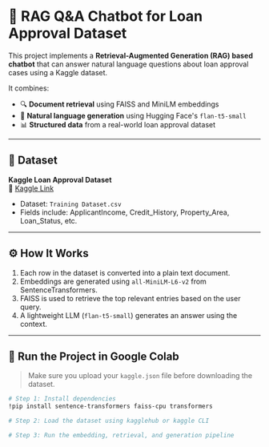 # 🧠 RAG Q&A Chatbot for Loan Approval Dataset

This project implements a **Retrieval-Augmented Generation (RAG) based chatbot** that can answer natural language questions about loan approval cases using a Kaggle dataset.

It combines:
- 🔍 **Document retrieval** using FAISS and MiniLM embeddings
- 🤖 **Natural language generation** using Hugging Face's `flan-t5-small`
- 📊 **Structured data** from a real-world loan approval dataset

---

## 📂 Dataset

**Kaggle Loan Approval Dataset**  
📎 [Kaggle Link](https://www.kaggle.com/datasets/sonalisingh1411/loan-approval-prediction)

- Dataset: `Training Dataset.csv`
- Fields include: ApplicantIncome, Credit_History, Property_Area, Loan_Status, etc.

---

## ⚙️ How It Works

1. Each row in the dataset is converted into a plain text document.
2. Embeddings are generated using `all-MiniLM-L6-v2` from SentenceTransformers.
3. FAISS is used to retrieve the top relevant entries based on the user query.
4. A lightweight LLM (`flan-t5-small`) generates an answer using the context.

---

## 🚀 Run the Project in Google Colab

> Make sure you upload your `kaggle.json` file before downloading the dataset.

```bash
# Step 1: Install dependencies
!pip install sentence-transformers faiss-cpu transformers

# Step 2: Load the dataset using kagglehub or kaggle CLI

# Step 3: Run the embedding, retrieval, and generation pipeline
